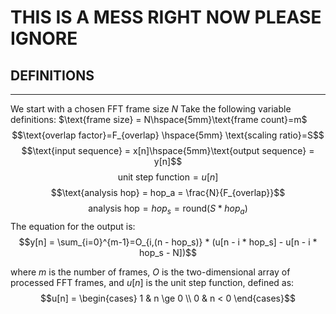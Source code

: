 # THIS IS A MESS RIGHT NOW PLEASE IGNORE

## DEFINITIONS
---
We start with a chosen FFT frame size $N$ 
Take the following variable definitions:
$\text{frame size} = N\hspace{5mm}\text{frame count}=m$
$$\text{overlap factor}=F_{overlap} \hspace{5mm} \text{scaling ratio}=S$$
$$\text{input sequence}     = x[n]\hspace{5mm}\text{output sequence}    = y[n]$$
$$\text{unit step function} = u[n]$$
$$\text{analysis hop}       = hop_a = \frac{N}{F_{overlap}}$$
$$\text{analysis hop}       = hop_s = \text{round}({S * hop_a})     $$
The equation for the output is:
$$y[n] = \sum_{i=0}^{m-1}=O_{i,(n - hop_s)} * (u[n - i * hop_s] - u[n - i * hop_s - N])$$

where $m$ is the number of frames, $O$ is the two-dimensional array of processed FFT frames, and $u[n]$ is the unit step function, defined as:
$$u[n] = \begin{cases} 1 & n \ge 0 \\ 0 & n < 0 \end{cases}$$